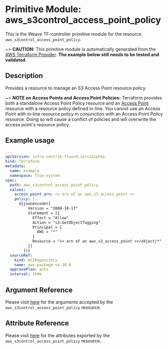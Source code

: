 
# Primitive Module: aws_s3control_access_point_policy

This is the Weave TF-controller primitive module for the resource `aws_s3control_access_point_policy`.

~> **CAUTION:** This primitive module is automatically generated from the [AWS Terraform Provider](https://registry.terraform.io/providers/hashicorp/aws/latest/docs/resources/s3control_access_point_policy). **The example below still needs to be tested and validated**.

## Description

Provides a resource to manage an S3 Access Point resource policy.

~> **NOTE on Access Points and Access Point Policies:** Terraform provides both a standalone Access Point Policy resource and an [Access Point](s3_access_point.html) resource with a resource policy defined in-line. You cannot use an Access Point with in-line resource policy in conjunction with an Access Point Policy resource. Doing so will cause a conflict of policies and will overwrite the access point's resource policy.

## Example usage

```yaml
---
apiVersion: infra.contrib.fluxcd.io/v1alpha1
kind: Terraform
metadata:
  name: example
  namespace: flux-system
spec:
  path: aws_s3control_access_point_policy
  values:
    access_point_arn: << arn of an aws_s3_access_point >>
    policy: |-
      ${jsonencode({
          Version = "2008-10-17"
          Statement = [{
            Effect = "Allow"
            Action = "s3:GetObjectTagging"
            Principal = {
              AWS = "*"
            }
            Resource = "<< arn of an aws_s3_access_point >>/object/*"
          }]
        })}
  sourceRef:
    kind: OCIRepository
    name: aws-package-v4.38.0
  approvePlan: auto
  interval: 1h0m
```

## Argument Reference

Please visit [here](https://registry.terraform.io/providers/hashicorp/aws/latest/docs/resources/s3control_access_point_policy#argument-reference) for the arguments accepted by the `aws_s3control_access_point_policy` resource.

## Attribute Reference

Please visit [here](https://registry.terraform.io/providers/hashicorp/aws/latest/docs/resources/s3control_access_point_policy#attributes-reference) for the attributes exported by the `aws_s3control_access_point_policy` resource.
